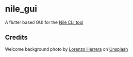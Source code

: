 # nile_gui
A flutter based GUI for the <a href="https://github.com/imLinguin/nile">Nile CLI tool</a>

## Credits

Welcome background photo by <a href="https://unsplash.com/@lorenzoherrera?utm_source=unsplash&utm_medium=referral&utm_content=creditCopyText">Lorenzo Herrera</a> on <a href="https://unsplash.com/photos/p0j-mE6mGo4?utm_source=unsplash&utm_medium=referral&utm_content=creditCopyText">Unsplash</a>